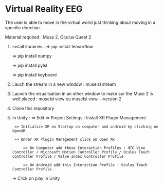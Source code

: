 # Virtual Reality EEG

The user is able to move in the virtual world just thinking about moving in a specific direction.

Material required : Muse 2, Oculus Quest 2

1. Install librairies : 
    => pip install tensorflow

    => pip install numpy

    => pip install pylsl 

    => pip install keyboard
    
2. Lauch the stream in a new window : muselsl stream
3. Launch the visualisation in an other window to make sur the Muse 2 is well placed : muselsl view ou muselsl view --version 2
4. Clone this repository
5. In Unity : 
    => Edit => Project Settings : Install XR Plugin Management

        => Initialize XR on Startup on computer and android by clicking on OpenXR

        => Under XR Plugin Management click on Open XR : 

            => On Computer add these Interaction Profiles : HTC Vive Controller / Microsoft Motion Controller Profile / Oculus Touch Controller Profile / Valve Index Controller Profile
            
            => On Android add this Interaction Profile : Oculus Touch Controller Profile 
    
    => Click on play in Unity
